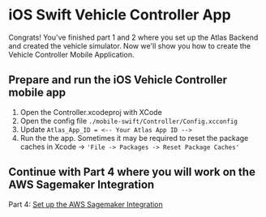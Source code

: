 
# iOS Swift Vehicle Controller App

Congrats! You've finished part 1 and 2 where you set up the Atlas Backend and created the vehicle simulator. Now we'll show you how to create the Vehicle Controller Mobile Application. 

## Prepare and run the iOS Vehicle Controller mobile app

1. Open the Controller.xcodeproj with XCode
2. Open the config file  ```./mobile-swift/Controller/Config.xcconfig```
3. Update ```Atlas_App_ID = <-- Your Atlas App ID -->```
4. Run the the app. Sometimes it may be required to reset the package caches in Xcode -> ```'File -> Packages -> Reset Package Caches'```

## Continue with Part 4 where you will work on the AWS Sagemaker Integration
Part 4: [Set up the AWS Sagemaker Integration](https://github.com/mongodb-industry-solutions/Digital-Twins-With-AWS/tree/main/aws-sagemaker)
